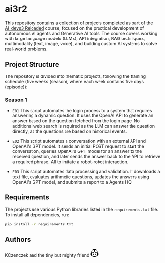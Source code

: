# ai3r2

This repository contains a collection of projects completed as part of the [AI_devs3 Reloaded](https://www.aidevs.pl/) course, focused on the practical development of autonomous AI agents and Generative AI tools. The course covers working with large language models (LLMs), API integration, RAG techniques, multimodality (text, image, voice), and building custom AI systems to solve real-world problems.

## Project Structure

The repository is divided into thematic projects, following the training schedule (five weeks (season), where each week contains five days (episode)):

### Season 1
- `E01` This script automates the login process to a system that requires answering a dynamic question.
It uses the OpenAI API to generate an answer based on the question fetched from the login page. 
No additional web search is required as the LLM can answer the question directly, as the questions 
are based on historical events.

- `E02` This script automates a conversation with an external API and OpenAI's GPT model. It sends an initial POST request to start the conversation, queries OpenAI's GPT model for an answer to the received question, and later sends the answer back to the API to retrieve a required phrase. All to imitate a robot-robot interaction.

- `E03` This script automates data processing and validation. It downloads a text file, evaluates arithmetic questions, updates the answers using OpenAI's GPT model, and submits a report to a Agents HQ.

## Requirements

The projects use various Python libraries listed in the `requirements.txt` file. To install all dependencies, run:

```bash
pip install -r requirements.txt
```

## Authors

KCzenczek and the tiny but mighty friend <img src="other_files/github-copilot-icon.svg" alt="Copilot Icon" style="width:25px; height:25px;">